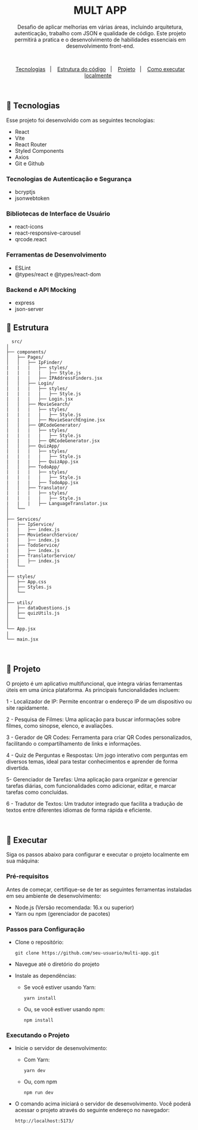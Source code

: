 <h1 align="center"> MULT APP </h1>

<p align="center">
Desafio de aplicar melhorias em várias áreas, incluindo arquitetura, autenticação, trabalho com JSON e qualidade de código. Este projeto permitirá a pratica e o desenvolvimento de habilidades essenciais em desenvolvimento front-end.
</p>
<br>
<p align="center">
  <a href="#-tecnologias">Tecnologias</a>&nbsp;&nbsp;&nbsp;|&nbsp;&nbsp;&nbsp;
  <a href="#-estrutura">Estrutura do código</a>&nbsp;&nbsp;&nbsp;|&nbsp;&nbsp;&nbsp;
  <a href="#-projeto">Projeto</a>&nbsp;&nbsp;&nbsp;|&nbsp;&nbsp;&nbsp;
  <a href="#-executar">Como executar localmente</a>&nbsp;&nbsp;&nbsp;
</p>
<br>

## 🚀 Tecnologias

Esse projeto foi desenvolvido com as seguintes tecnologias:

- React
- Vite
- React Router
- Styled Components
- Axios
- Git e Github

### Tecnologias de Autenticação e Segurança

- bcryptjs
- jsonwebtoken

### Bibliotecas de Interface de Usuário
- react-icons
- react-responsive-carousel
- qrcode.react

### Ferramentas de Desenvolvimento
- ESLint
- @types/react e @types/react-dom

### Backend e API Mocking
- express
- json-server


## 📝 Estrutura

```
  src/
│
├── components/
│   ├── Pages/
│   │   ├── IpFinder/
|   |   |   ├── styles/
|   |   |   |   ├── Style.js
|   |   |   ├── IPAddressFinders.jsx
│   │   ├── Login/
|   |   |   ├── styles/
|   |   |   |   ├── Style.js
|   |   |   ├── Login.jsx
│   │   ├── MovieSearch/
|   |   |   ├── styles/
|   |   |   |   ├── Style.js
|   |   |   ├── MovieSearchEngine.jsx
│   │   ├── QRCodeGenerator/
|   |   |   ├── styles/
|   |   |   |   ├── Style.js
|   |   |   ├── QRCodeGenerator.jsx
│   │   ├── QuizApp/
|   |   |   ├── styles/
|   |   |   |   ├── Style.js
|   |   |   ├── QuizApp.jsx
│   │   ├── TodoApp/
|   |   |   ├── styles/
|   |   |   |   ├── Style.js
|   |   |   ├── TodoApp.jsx
│   │   ├── Translator/
|   |   |   ├── styles/
|   |   |   |   ├── Style.js
|   |   |   ├── LanguageTranslator.jsx
│   └──
│
├── Services/
│   ├── IpService/
|   |   ├── index.js
|   ├── MovieSearchService/
|   |   ├── index.js
|   ├── TodoService/
|   |   ├── index.js
|   ├── TranslatorService/
|   |   ├── index.js
│   └──
|
├── styles/
│   ├── App.css
│   ├── Styles.js
│   └──
│
├── utils/
│   ├── dataQuestions.js
│   ├── quizUtils.js
│   └──
│
└── App.jsx
│
└── main.jsx

```
<br>

## 🚀 Projeto

O projeto é um aplicativo multifuncional, que integra várias ferramentas úteis em uma única plataforma. As principais funcionalidades incluem:

1 - Localizador de IP: Permite encontrar o endereço IP de um dispositivo ou site rapidamente.

2 - Pesquisa de Filmes: Uma aplicação para buscar informações sobre filmes, como sinopse, elenco, e avaliações.

3 - Gerador de QR Codes: Ferramenta para criar QR Codes personalizados, facilitando o compartilhamento de links e informações.

4 - Quiz de Perguntas e Respostas: Um jogo interativo com perguntas em diversos temas, ideal para testar conhecimentos e aprender de forma divertida.

5- Gerenciador de Tarefas: Uma aplicação para organizar e gerenciar tarefas diárias, com funcionalidades como adicionar, editar, e marcar tarefas como concluídas.

6 - Tradutor de Textos: Um tradutor integrado que facilita a tradução de textos entre diferentes idiomas de forma rápida e eficiente.

<br>

## 🚀 Executar
Siga os passos abaixo para configurar e executar o projeto localmente em sua máquina:

### Pré-requisitos
Antes de começar, certifique-se de ter as seguintes ferramentas instaladas em seu ambiente de desenvolvimento:

- Node.js (Versão recomendada: 16.x ou superior)
- Yarn ou npm (gerenciador de pacotes)
 
### Passos para Configuração

- Clone o repositório:
  ```
  git clone https://github.com/seu-usuario/multi-app.git
  ```
- Navegue até o diretório do projeto

- Instale as dependências:
  - Se você estiver usando Yarn:
   
    ```
    yarn install
    ```
  - Ou, se você estiver usando npm:
   
    ```
    npm install
    ```

### Executando o Projeto

- Inicie o servidor de desenvolvimento:
  - Com Yarn:

    ```
    yarn dev
    ```
    
  - Ou, com npm

    ```
    npm run dev
    ```

- O comando acima iniciará o servidor de desenvolvimento. Você poderá acessar o projeto através do seguinte endereço no navegador:
  
  ```
  http://localhost:5173/
  ```

